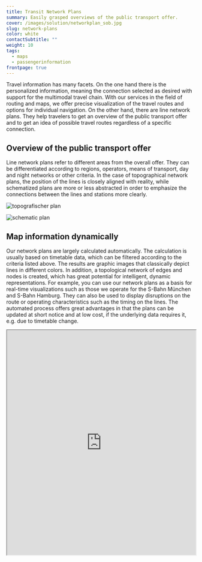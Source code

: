 ```yaml
---
title: Transit Network Plans
summary: Easily grasped overviews of the public transport offer.
cover: /images/solution/networkplan_sob.jpg
slug: network-plans
color: white
contactSubtitle: ""
weight: 10
tags:
  - maps
  - passengerinformation
frontpage: true
---
```

Travel information has many facets. On the one hand there is the personalized information, meaning the connection selected as desired with support for the multimodal travel chain. With our services in the field of routing and maps, we offer precise visualization of the travel routes and options for individual navigation. On the other hand, there are line network plans. They help travelers to get an overview of the public transport offer and to get an idea of ​​possible travel routes regardless of a specific connection.

## Overview of the public transport offer

Line network plans refer to different areas from the overall offer. They can be differentiated according to regions, operators, means of transport, day and night networks or other criteria. In the case of topographical network plans, the position of the lines is closely aligned with reality, while schematized plans are more or less abstracted in order to emphasize the connections between the lines and stations more clearly.

![topografischer plan](/images/solution/network-plans/schemtaischer_plan_freiburg.png "topografischer plan")

![schematic plan](/images/solution/network-plans/topografischer_plan_freiburg.png "schematic plan")

## Map information dynamically

Our network plans are largely calculated automatically. The calculation is usually based on timetable data, which can be filtered according to the criteria listed above. The results are graphic images that classically depict lines in different colors.
In addition, a topological network of edges and nodes is created, which has great potential for intelligent, dynamic representations. For example, you can use our network plans as a basis for real-time visualizations such as those we operate for the S-Bahn München and S-Bahn Hamburg. They can also be used to display disruptions on the route or operating characteristics such as the timing on the lines.
The automated process offers great advantages in that the plans can be updated at short notice and at low cost, if the underlying data requires it, e.g. due to timetable change.

<iframe src="https://tralis.dev.sbahnm.geops.de/?mode=schematic&x=1336795&y=6128480&z=11" width="100%" height="600" title="Tralis Livemap" class="hidden lg:block border-gray-lighter border-2"></iframe>